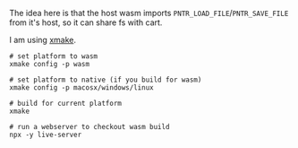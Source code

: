 The idea here is that the host wasm imports `PNTR_LOAD_FILE`/`PNTR_SAVE_FILE` from it's host, so it can share fs with cart.

I am using [xmake](https://xmake.io/).

```
# set platform to wasm
xmake config -p wasm

# set platform to native (if you build for wasm)
xmake config -p macosx/windows/linux

# build for current platform
xmake

# run a webserver to checkout wasm build
npx -y live-server
```